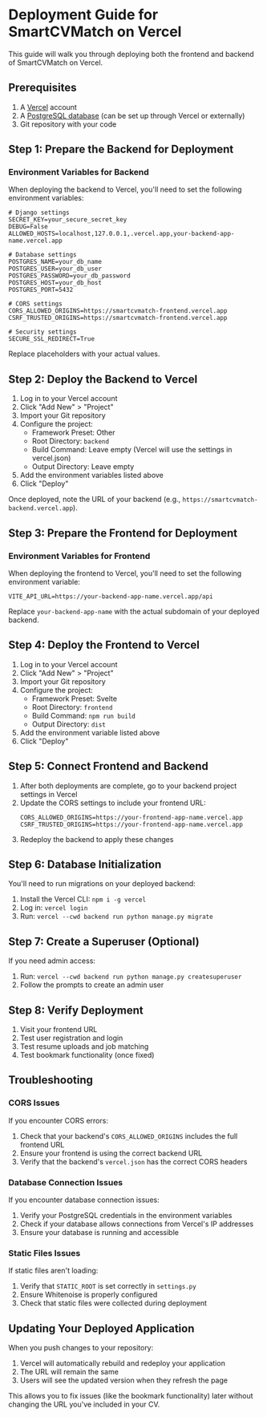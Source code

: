 # Deployment Guide for SmartCVMatch on Vercel

This guide will walk you through deploying both the frontend and backend of SmartCVMatch on Vercel.

## Prerequisites

1. A [Vercel](https://vercel.com) account
2. A [PostgreSQL database](https://vercel.com/docs/storage/vercel-postgres) (can be set up through Vercel or externally)
3. Git repository with your code

## Step 1: Prepare the Backend for Deployment

### Environment Variables for Backend

When deploying the backend to Vercel, you'll need to set the following environment variables:

```
# Django settings
SECRET_KEY=your_secure_secret_key
DEBUG=False
ALLOWED_HOSTS=localhost,127.0.0.1,.vercel.app,your-backend-app-name.vercel.app

# Database settings
POSTGRES_NAME=your_db_name
POSTGRES_USER=your_db_user
POSTGRES_PASSWORD=your_db_password
POSTGRES_HOST=your_db_host
POSTGRES_PORT=5432

# CORS settings
CORS_ALLOWED_ORIGINS=https://smartcvmatch-frontend.vercel.app
CSRF_TRUSTED_ORIGINS=https://smartcvmatch-frontend.vercel.app

# Security settings
SECURE_SSL_REDIRECT=True
```

Replace placeholders with your actual values.

## Step 2: Deploy the Backend to Vercel

1. Log in to your Vercel account
2. Click "Add New" > "Project"
3. Import your Git repository
4. Configure the project:
   - Framework Preset: Other
   - Root Directory: `backend`
   - Build Command: Leave empty (Vercel will use the settings in vercel.json)
   - Output Directory: Leave empty
5. Add the environment variables listed above
6. Click "Deploy"

Once deployed, note the URL of your backend (e.g., `https://smartcvmatch-backend.vercel.app`).

## Step 3: Prepare the Frontend for Deployment

### Environment Variables for Frontend

When deploying the frontend to Vercel, you'll need to set the following environment variable:

```
VITE_API_URL=https://your-backend-app-name.vercel.app/api
```

Replace `your-backend-app-name` with the actual subdomain of your deployed backend.

## Step 4: Deploy the Frontend to Vercel

1. Log in to your Vercel account
2. Click "Add New" > "Project"
3. Import your Git repository
4. Configure the project:
   - Framework Preset: Svelte
   - Root Directory: `frontend`
   - Build Command: `npm run build`
   - Output Directory: `dist`
5. Add the environment variable listed above
6. Click "Deploy"

## Step 5: Connect Frontend and Backend

1. After both deployments are complete, go to your backend project settings in Vercel
2. Update the CORS settings to include your frontend URL:
   ```
   CORS_ALLOWED_ORIGINS=https://your-frontend-app-name.vercel.app
   CSRF_TRUSTED_ORIGINS=https://your-frontend-app-name.vercel.app
   ```
3. Redeploy the backend to apply these changes

## Step 6: Database Initialization

You'll need to run migrations on your deployed backend:

1. Install the Vercel CLI: `npm i -g vercel`
2. Log in: `vercel login`
3. Run: `vercel --cwd backend run python manage.py migrate`

## Step 7: Create a Superuser (Optional)

If you need admin access:

1. Run: `vercel --cwd backend run python manage.py createsuperuser`
2. Follow the prompts to create an admin user

## Step 8: Verify Deployment

1. Visit your frontend URL
2. Test user registration and login
3. Test resume uploads and job matching
4. Test bookmark functionality (once fixed)

## Troubleshooting

### CORS Issues

If you encounter CORS errors:

1. Check that your backend's `CORS_ALLOWED_ORIGINS` includes the full frontend URL
2. Ensure your frontend is using the correct backend URL
3. Verify that the backend's `vercel.json` has the correct CORS headers

### Database Connection Issues

If you encounter database connection issues:

1. Verify your PostgreSQL credentials in the environment variables
2. Check if your database allows connections from Vercel's IP addresses
3. Ensure your database is running and accessible

### Static Files Issues

If static files aren't loading:

1. Verify that `STATIC_ROOT` is set correctly in `settings.py`
2. Ensure Whitenoise is properly configured
3. Check that static files were collected during deployment

## Updating Your Deployed Application

When you push changes to your repository:

1. Vercel will automatically rebuild and redeploy your application
2. The URL will remain the same
3. Users will see the updated version when they refresh the page

This allows you to fix issues (like the bookmark functionality) later without changing the URL you've included in your CV. 